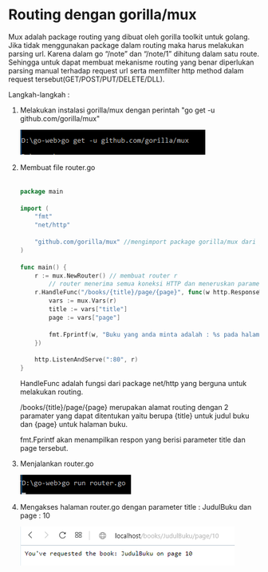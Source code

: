 # Routing dengan gorilla/mux

Mux adalah package routing yang dibuat oleh gorilla toolkit untuk golang. Jika tidak menggunakan package dalam routing maka harus melakukan parsing url. Karena dalam go “/note” dan “/note/1” dihitung dalam satu route. Sehingga untuk dapat membuat mekanisme routing yang benar diperlukan parsing manual terhadap request url serta memfilter http method dalam request tersebut(GET/POST/PUT/DELETE/DLL).

Langkah-langkah :

1. Melakukan instalasi gorilla/mux dengan perintah "go get -u github.com/gorilla/mux"

    ![](gorilla-mux/1.png)

2. Membuat file router.go 

    ```go

    package main

    import (
        "fmt"
        "net/http"

        "github.com/gorilla/mux" //mengimport package gorilla/mux dari github.com
    )

    func main() {
        r := mux.NewRouter() // membuat router r 
            // router menerima semua koneksi HTTP dan meneruskan parameter tersebut ke server didaftarkan
        r.HandleFunc("/books/{title}/page/{page}", func(w http.ResponseWriter, r *http.Request) {
            vars := mux.Vars(r)
            title := vars["title"]
            page := vars["page"]

            fmt.Fprintf(w, "Buku yang anda minta adalah : %s pada halaman %s\n", title, page)
        })

        http.ListenAndServe(":80", r)
    }

    ```
    HandleFunc adalah fungsi dari package net/http yang berguna untuk melakukan routing. 

    /books/{title}/page/{page} merupakan alamat routing dengan 2 paramater yang dapat ditentukan yaitu berupa {title} untuk judul buku dan {page} untuk halaman buku.

    fmt.Fprintf akan menampilkan respon yang berisi parameter title dan page tersebut.

3. Menjalankan router.go 

    ![](gorilla-mux/2.png)

4. Mengakses halaman router.go dengan parameter title : JudulBuku dan page : 10

    ![](gorilla-mux/3.png)




